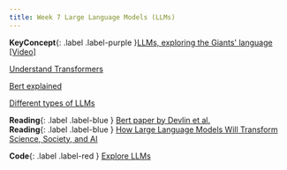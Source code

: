 ```yaml
---
title: Week 7 Large Language Models (LLMs)
---
```


**KeyConcept**{: .label .label-purple }[LLMs, exploring the Giants' language](../notes/llms)
   [[Video]](#)

[Understand Transformers](../notes/transformerarc)

[Bert explained](../notes/bertmodel)

[Different types of LLMs](../notes/llmstypes)


**Reading**{: .label .label-blue } [Bert paper by Devlin et al.](https://arxiv.org/abs/1810.04805) <br>
**Reading**{: .label .label-blue } [How Large Language Models Will Transform Science, Society, and AI](https://hai.stanford.edu/news/how-large-language-models-will-transform-science-society-and-ai)

**Code**{: .label .label-red } [Explore LLMs](#) 
